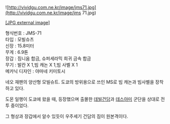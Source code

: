 ![http://vividgu.com.ne.kr/image/jms71.jpg](http://vividgu.com.ne.kr/image/jms
71.jpg)

[[JPG external image]](http://vividgu.com.ne.kr/image/jms71.jpg)

형식번호 : JMS-71  
타입 : 모빌슈츠  
신장 : 15.8미터  
무게 : 6.9톤  
장갑 : 짐니움 합금, 슈퍼세라믹 희귀 금속 합금  
무기 : 발칸 X 1,빔 캐논 X 1,빔 사벨 X 1  
메카닉 디자인 : 야마네 키미토시

네오 재팬의 양산형 모빌슈트. 도쿄의 방위용으로 쓰인 MS로 빔 캐논과 빔사벨을 장착하고 있다.

도몬 일행이 도쿄에 왔을 때, 등장했으며 출몰한 [데빌건담](%EB%8D%B0%EB%B9%8C%20%EA%B1%B4%EB%8B%B4.md)과 [데스아미](%EB%8D%B0%EC%8A%A4%20%EC%95%84%EB%AF%B8.md) 군단을 상대로 전투 중이었다.

그 형상과 장갑에서 알수 있듯이 우주세기 건담의 짐이 원본격이다.

